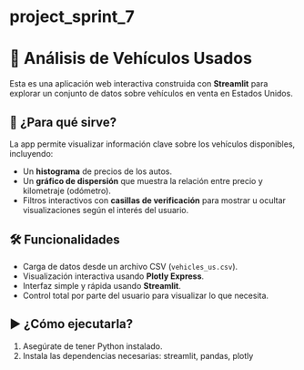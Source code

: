 # project_sprint_7

# 🚗 Análisis de Vehículos Usados

Esta es una aplicación web interactiva construida con **Streamlit** para explorar un conjunto de datos sobre vehículos en venta en Estados Unidos.

## 📌 ¿Para qué sirve?

La app permite visualizar información clave sobre los vehículos disponibles, incluyendo:

- Un **histograma** de precios de los autos.
- Un **gráfico de dispersión** que muestra la relación entre precio y kilometraje (odómetro).
- Filtros interactivos con **casillas de verificación** para mostrar u ocultar visualizaciones según el interés del usuario.

## 🛠️ Funcionalidades

- Carga de datos desde un archivo CSV (`vehicles_us.csv`).
- Visualización interactiva usando **Plotly Express**.
- Interfaz simple y rápida usando **Streamlit**.
- Control total por parte del usuario para visualizar lo que necesita.

## ▶️ ¿Cómo ejecutarla?

1. Asegúrate de tener Python instalado.
2. Instala las dependencias necesarias:
   streamlit, pandas, plotly